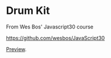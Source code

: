 # Drum Kit
<p>From Wes Bos' Javascript30 course</p>

https://github.com/wesbos/JavaScript30

[Preview](https://waleed405.github.io/Drumkit/).
